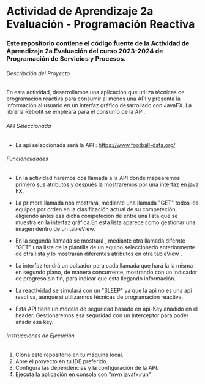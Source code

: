 # Actividad de Aprendizaje 2a Evaluación - Programación Reactiva

### Este repositorio contiene el código fuente de la Actividad de Aprendizaje 2a Evaluación del curso 2023-2024 de Programación de Servicios y Procesos.

###### Descripción del Proyecto
En esta actividad, desarrollamos una aplicación que utiliza técnicas de programación reactiva para consumir al menos una API y presenta la información al usuario en un interfaz gráfico desarrollado con JavaFX. La librería Retrofit se empleará para el consumo de la API.

###### API Seleccionada
- La api seleccionada será la API : https://www.football-data.org/ 

###### Funcionalidades
- En la actividad haremos dos llamada a la API donde mapearemos primero sus atributos y después la mostraremos por una interfaz en java FX.

- La primera llamada nos mostrará, mediante una llamada "GET" todos los equipos por orden en la clasificación actual de su competeción, eligiendo antes esa dicha competeción de entre una lista que se muestra en la interfaz gráfica.En esta lista aparece como gestionar una imagen dentro de un tableView.
  
- En la segunda llamada se mostrará , mediante otra llamada difernte "GET" una lista de la plantilla de un equipo seleccionado anteriormente de otra lista y lo mostrarán diferentes atributos en otra tableView .
  
- La interfaz tendrá un pulsador para cada llamada que hará la la misma en segundo plano, de manera concurrente, mostrando con un indicador de progreso sin fin, para indicar que esta llegando información.
  
- La reactividad se simulará con un "SLEEP" ya que la api no es una api reactiva, aunque si utilizarmos técnicas de programación reactiva.

- Esta API tiene un modelo de seguridad basado en api-Key añadido en el header. Gestionaremos esa seguridad con un interceptor para poder añadir esa key.

###### Instrucciones de Ejecución

1. Clona este repositorio en tu máquina local.
2. Abre el proyecto en tu IDE preferido.
3. Configura las dependencias y la configuración de la API.
4. Ejecuta la aplicación en consola con "mvn javafx:run"








